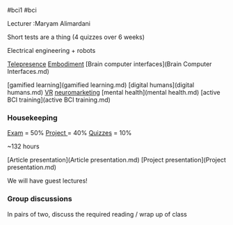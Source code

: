 #bci1 #bci 

Lecturer :Maryam Alimardani

Short tests are a thing (4 quizzes over 6 weeks)

Electrical engineering + robots

[Telepresence](Telepresence.md)
[Embodiment](Embodiment.md)
[Brain computer interfaces](Brain Computer Interfaces.md)

[gamified learning](gamified learning.md)
[digital humans](digital humans.md)
[VR](VR.md)
[neuromarketing](neuromarketing.md)
[mental health](mental health.md)
[active BCI training](active BCI training.md)


### Housekeeping
[Exam](Exam.md) = 50%
[Project ](Project.md)= 40%
[Quizzes](Quizzes.md) = 10%

~132 hours

[Article presentation](Article presentation.md)
[Project presentation](Project presentation.md)

We will have guest lectures!

### Group discussions
In pairs of two, discuss the required reading / wrap up of class
